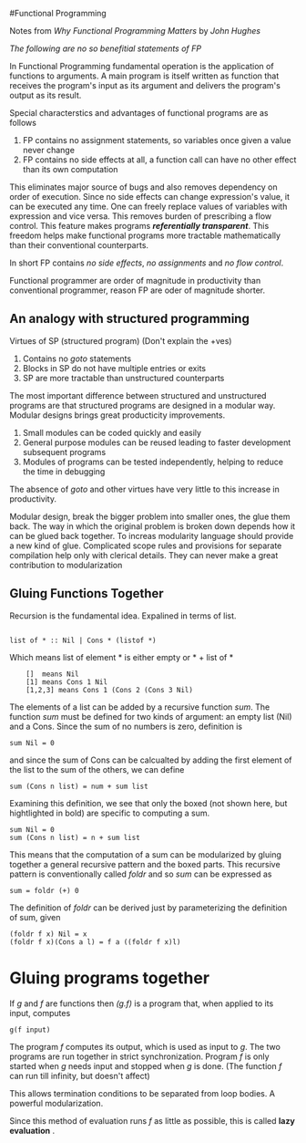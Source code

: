 #Functional Programming

Notes from _Why Functional Programming Matters_ by _John Hughes_

_The following are no so benefitial statements of FP_

In Functional Programming fundamental operation is the application of
functions to arguments. A main program is itself written as function that
receives the program's input as its argument and delivers the program's output
as its result.

Special characterstics and advantages of functional programs are as follows

1. FP contains no assignment statements, so variables once given a value never
   change
2. FP contains no side effects at all, a function call can have no other
   effect than its own computation

This eliminates major source of bugs and also removes dependency on order of
execution. Since no side effects can change expression's value, it can be
executed any time. One can freely replace values of variables with expression
and vice versa. This removes burden of prescribing a flow control. This
feature makes programs _**referentially transparent**_. This freedom helps
make functional programs more tractable mathematically than their conventional
counterparts.

In short FP contains _no side effects_, _no assignments_ and _no flow
control_.

Functional programmer are order of magnitude in  productivity than
conventional programmer, reason FP are oder of magnitude shorter.

## An analogy with structured programming

Virtues of SP (structured program) (Don't explain the +ves)

1. Contains no _goto_ statements
2. Blocks in SP do not have multiple entries or exits
3. SP are more tractable than unstructured counterparts

The most important difference between structured and unstructured programs are
that structured programs are designed in a modular way. Modular designs brings
great producticity improvements.

1. Small modules can be coded quickly and easily
2. General purpose modules can be reused leading to faster development
   subsequent programs
3. Modules of programs can be tested independently, helping to reduce the time
   in debugging

The absence of _goto_ and other virtues have very little to this increase in
productivity.

Modular design, break the bigger problem into smaller ones, the glue them
back. The way in which the original problem is broken down depends how it can
be glued back together. To increas modularity language should provide a new
kind of glue. Complicated scope rules and provisions for separate compilation
help only with clerical details. They can never make a great contribution to
modularization

## Gluing Functions Together

Recursion is the fundamental idea. Expalined in terms of list.

```

list of * :: Nil | Cons * (listof *)
```

Which means list of element * is either empty or * + list of *

```
	[]	means Nil
	[1]	means Cons 1 Nil
	[1,2,3] means Cons 1 (Cons 2 (Cons 3 Nil)

```
The elements of a list can be added by a recursive function _sum_. The
function _sum_ must be defined for two kinds of argument: an empty list (Nil)
and a Cons. Since the sum of no numbers is zero, definition is

```
sum Nil = 0
```

and since the sum of Cons can be calcualted by adding the first element of the
list to the sum of the others, we can define

```
sum (Cons n list) = num + sum list
```

Examining this definition, we see that only the boxed (not shown here, but
hightlighted in bold) are
specific to computing a sum.
```
sum Nil = 0
sum (Cons n list) = n + sum list
```

This means that the computation of a sum can be modularized by gluing together
a general recursive pattern and the boxed parts. This recursive pattern is
conventionally called _foldr_ and so _sum_ can be expressed as

```
sum = foldr (+) 0
```

The definition of _foldr_ can be derived just by parameterizing the definition
of sum, given

```
(foldr f x) Nil = x
(foldr f x)(Cons a l) = f a ((foldr f x)l)
```


# Gluing programs together
If _g_ and _f_ are functions then _(g.f)_  is a program that, when applied to
its input, computes

```
g(f input)
```

The program _f_ computes its output, which  is used as input to _g_. The two
programs are run together in strict synchronization. Program _f_ is only
started when _g_ needs input and stopped when _g_ is done.  (The function _f_
can run till infinity, but doesn't affect)

This allows termination conditions to be separated from loop bodies. A
powerful modularization. 

Since this method of evaluation runs _f_ as little as possible, this is called
__lazy evaluation__ .
